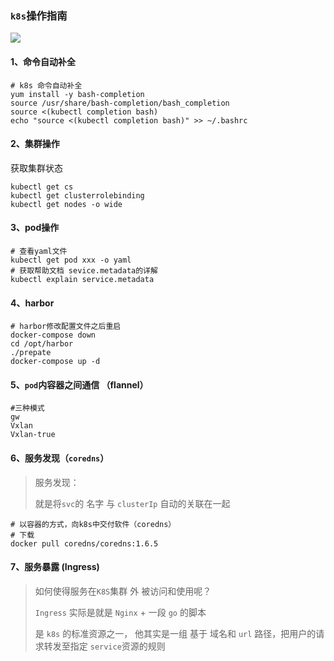 ### `k8s`操作指南

![](https://mkdown-1256191338.cos.ap-beijing.myqcloud.com/20200417175440.png)

#### 1、命令自动补全

```shell
# k8s 命令自动补全 
yum install -y bash-completion
source /usr/share/bash-completion/bash_completion
source <(kubectl completion bash)
echo "source <(kubectl completion bash)" >> ~/.bashrc
```



#### 2、集群操作

获取集群状态

```shell
kubectl get cs
kubectl get clusterrolebinding
kubectl get nodes -o wide
```



#### 3、pod操作

```shell
# 查看yaml文件
kubectl get pod xxx -o yaml
# 获取帮助文档 sevice.metadata的详解
kubectl explain service.metadata

```

#### 4、harbor

```shell
# harbor修改配置文件之后重启
docker-compose down
cd /opt/harbor
./prepate
docker-compose up -d 
```

#### 5、`pod`内容器之间通信 （flannel）

```
#三种模式
gw
Vxlan
Vxlan-true
```

#### 6、服务发现（`coredns`）

> 服务发现：
>
> 就是将`svc`的 名字  与  `clusterIp`  自动的关联在一起

```shell
# 以容器的方式，向k8s中交付软件（coredns）
# 下载
docker pull coredns/coredns:1.6.5

```

#### 7、服务暴露 (Ingress)

> 如何使得服务在`K8S`集群 外 被访问和使用呢？
>
> `Ingress` 实际是就是 `Nginx` + 一段 `go` 的脚本
>
> 是 `k8s`  的标准资源之一， 他其实是一组 基于 域名和 `url` 路径，把用户的请求转发至指定 `service`资源的规则

